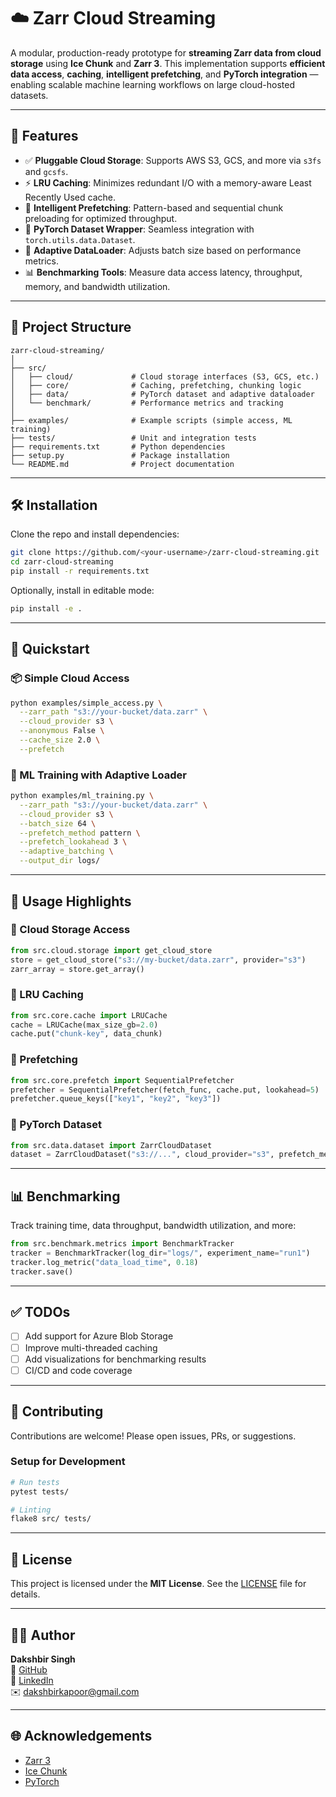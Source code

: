 # ☁️ Zarr Cloud Streaming

A modular, production-ready prototype for **streaming Zarr data from cloud storage** using **Ice Chunk** and **Zarr 3**. This implementation supports **efficient data access**, **caching**, **intelligent prefetching**, and **PyTorch integration** — enabling scalable machine learning workflows on large cloud-hosted datasets.

---

## 🚀 Features

- ✅ **Pluggable Cloud Storage**: Supports AWS S3, GCS, and more via `s3fs` and `gcsfs`.
- ⚡ **LRU Caching**: Minimizes redundant I/O with a memory-aware Least Recently Used cache.
- 🤖 **Intelligent Prefetching**: Pattern-based and sequential chunk preloading for optimized throughput.
- 🔁 **PyTorch Dataset Wrapper**: Seamless integration with `torch.utils.data.Dataset`.
- 🔄 **Adaptive DataLoader**: Adjusts batch size based on performance metrics.
- 📊 **Benchmarking Tools**: Measure data access latency, throughput, memory, and bandwidth utilization.

---

## 📁 Project Structure

```
zarr-cloud-streaming/
│
├── src/
│   ├── cloud/             # Cloud storage interfaces (S3, GCS, etc.)
│   ├── core/              # Caching, prefetching, chunking logic
│   ├── data/              # PyTorch dataset and adaptive dataloader
│   └── benchmark/         # Performance metrics and tracking
│
├── examples/              # Example scripts (simple access, ML training)
├── tests/                 # Unit and integration tests
├── requirements.txt       # Python dependencies
├── setup.py               # Package installation
└── README.md              # Project documentation
```

---

## 🛠️ Installation

Clone the repo and install dependencies:

```bash
git clone https://github.com/<your-username>/zarr-cloud-streaming.git
cd zarr-cloud-streaming
pip install -r requirements.txt
```

Optionally, install in editable mode:

```bash
pip install -e .
```

---

## 🧪 Quickstart

### 📦 Simple Cloud Access

```bash
python examples/simple_access.py \
  --zarr_path "s3://your-bucket/data.zarr" \
  --cloud_provider s3 \
  --anonymous False \
  --cache_size 2.0 \
  --prefetch
```

### 🤖 ML Training with Adaptive Loader

```bash
python examples/ml_training.py \
  --zarr_path "s3://your-bucket/data.zarr" \
  --cloud_provider s3 \
  --batch_size 64 \
  --prefetch_method pattern \
  --prefetch_lookahead 3 \
  --adaptive_batching \
  --output_dir logs/
```

---

## 🧠 Usage Highlights

### 🔹 Cloud Storage Access

```python
from src.cloud.storage import get_cloud_store
store = get_cloud_store("s3://my-bucket/data.zarr", provider="s3")
zarr_array = store.get_array()
```

### 🔹 LRU Caching

```python
from src.core.cache import LRUCache
cache = LRUCache(max_size_gb=2.0)
cache.put("chunk-key", data_chunk)
```

### 🔹 Prefetching

```python
from src.core.prefetch import SequentialPrefetcher
prefetcher = SequentialPrefetcher(fetch_func, cache.put, lookahead=5)
prefetcher.queue_keys(["key1", "key2", "key3"])
```

### 🔹 PyTorch Dataset

```python
from src.data.dataset import ZarrCloudDataset
dataset = ZarrCloudDataset("s3://...", cloud_provider="s3", prefetch_method="pattern")
```

---

## 📊 Benchmarking

Track training time, data throughput, bandwidth utilization, and more:

```python
from src.benchmark.metrics import BenchmarkTracker
tracker = BenchmarkTracker(log_dir="logs/", experiment_name="run1")
tracker.log_metric("data_load_time", 0.18)
tracker.save()
```

---

## ✅ TODOs

- [ ] Add support for Azure Blob Storage
- [ ] Improve multi-threaded caching
- [ ] Add visualizations for benchmarking results
- [ ] CI/CD and code coverage

---

## 🤝 Contributing

Contributions are welcome! Please open issues, PRs, or suggestions.

### Setup for Development

```bash
# Run tests
pytest tests/

# Linting
flake8 src/ tests/
```

---

## 📄 License

This project is licensed under the **MIT License**. See the [LICENSE](LICENSE) file for details.

---

## 👨‍💻 Author

**Dakshbir Singh**  
🔗 [GitHub](https://github.com/Dakshbir)  
🔗 [LinkedIn](https://www.linkedin.com/in/dakshbir-singh-kapoor-26210b286/)  
✉️ [dakshbirkapoor@gmail.com](mailto:dakshbirkapoor@gmail.com)

---

## 🌐 Acknowledgements

- [Zarr 3](https://zarr.readthedocs.io/en/stable/)
- [Ice Chunk](https://github.com/zarr-developers/icechunk)
- [PyTorch](https://pytorch.org/)

